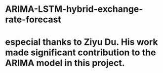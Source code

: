 # ARIMA-LSTM-hybrid-exchange-rate-forecast

# especial thanks to Ziyu Du. His work made significant contribution to the ARIMA model in this project.
# 
